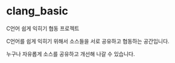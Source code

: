 # clang_basic
C언어 쉽게 익히기 협동 프로젝트

C언어를 쉽게 익히기 위해서 소스들을 서로 공유하고 협동하는 공간입니다.

누구나 자유롭게 소스를 공유하고 개선해 나갈 수 있습니다.
